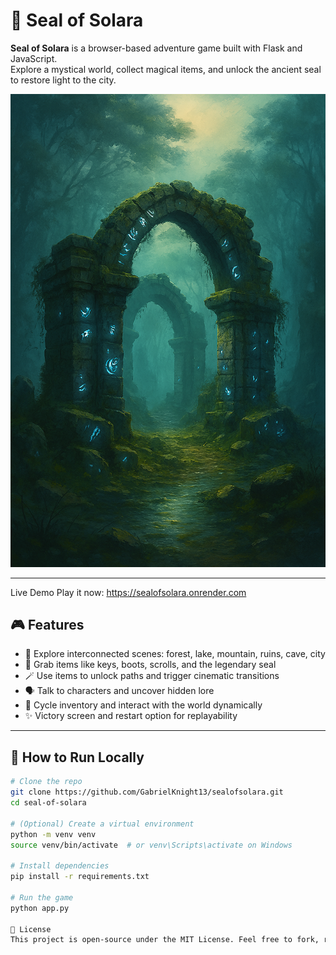 # 🧿 Seal of Solara

**Seal of Solara** is a browser-based adventure game built with Flask and JavaScript.  
Explore a mystical world, collect magical items, and unlock the ancient seal to restore light to the city.

![Screenshot](static/assets/ruins.png)

---
Live Demo
Play it now: https://sealofsolara.onrender.com

## 🎮 Features

- 🌲 Explore interconnected scenes: forest, lake, mountain, ruins, cave, city
- 🧤 Grab items like keys, boots, scrolls, and the legendary seal
- 🪄 Use items to unlock paths and trigger cinematic transitions
- 🗣️ Talk to characters and uncover hidden lore
- 🔁 Cycle inventory and interact with the world dynamically
- ✨ Victory screen and restart option for replayability

---

## 🚀 How to Run Locally

```bash
# Clone the repo
git clone https://github.com/GabrielKnight13/sealofsolara.git
cd seal-of-solara

# (Optional) Create a virtual environment
python -m venv venv
source venv/bin/activate  # or venv\Scripts\activate on Windows

# Install dependencies
pip install -r requirements.txt

# Run the game
python app.py

📜 License
This project is open-source under the MIT License. Feel free to fork, remix, and expand the world of Solara.
